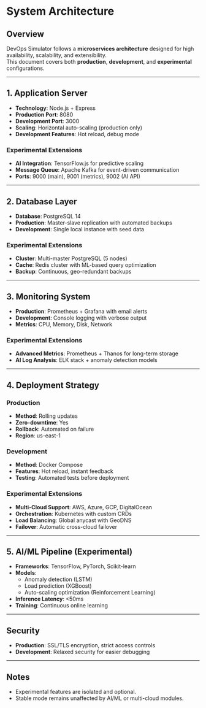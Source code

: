 # System Architecture

## Overview
DevOps Simulator follows a **microservices architecture** designed for high availability, scalability, and extensibility.  
This document covers both **production**, **development**, and **experimental** configurations.

---

## 1. Application Server
- **Technology**: Node.js + Express  
- **Production Port**: 8080  
- **Development Port**: 3000  
- **Scaling**: Horizontal auto-scaling (production only)  
- **Development Features**: Hot reload, debug mode  

### Experimental Extensions
- **AI Integration**: TensorFlow.js for predictive scaling
- **Message Queue**: Apache Kafka for event-driven communication
- **Ports**: 9000 (main), 9001 (metrics), 9002 (AI API)

---

## 2. Database Layer
- **Database**: PostgreSQL 14  
- **Production**: Master-slave replication with automated backups  
- **Development**: Single local instance with seed data  

### Experimental Extensions
- **Cluster**: Multi-master PostgreSQL (5 nodes)
- **Cache**: Redis cluster with ML-based query optimization
- **Backup**: Continuous, geo-redundant backups

---

## 3. Monitoring System
- **Production**: Prometheus + Grafana with email alerts  
- **Development**: Console logging with verbose output  
- **Metrics**: CPU, Memory, Disk, Network  

### Experimental Extensions
- **Advanced Metrics**: Prometheus + Thanos for long-term storage
- **AI Log Analysis**: ELK stack + anomaly detection models

---

## 4. Deployment Strategy

### Production
- **Method**: Rolling updates  
- **Zero-downtime**: Yes  
- **Rollback**: Automated on failure  
- **Region**: us-east-1  

### Development
- **Method**: Docker Compose  
- **Features**: Hot reload, instant feedback  
- **Testing**: Automated tests before deployment  

### Experimental Extensions
- **Multi-Cloud Support**: AWS, Azure, GCP, DigitalOcean  
- **Orchestration**: Kubernetes with custom CRDs  
- **Load Balancing**: Global anycast with GeoDNS  
- **Failover**: Automatic cross-cloud failover  

---

## 5. AI/ML Pipeline (Experimental)
- **Frameworks**: TensorFlow, PyTorch, Scikit-learn  
- **Models**:
  - Anomaly detection (LSTM)
  - Load prediction (XGBoost)
  - Auto-scaling optimization (Reinforcement Learning)
- **Inference Latency**: <50ms  
- **Training**: Continuous online learning  

---

## Security
- **Production**: SSL/TLS encryption, strict access controls  
- **Development**: Relaxed security for easier debugging  

---

## Notes
- Experimental features are isolated and optional.
- Stable mode remains unaffected by AI/ML or multi-cloud modules.
